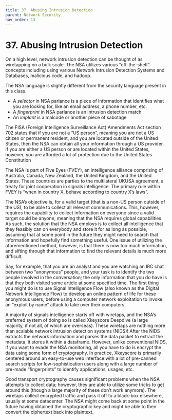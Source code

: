 ```yaml
---
title: 37. Abusing Intrusion Detection
parent: Network Security
nav_order: 13
---
```


# 37. Abusing Intrusion Detection

On a high level, network intrusion detection can be thought of as wiretapping on a bulk scale. The NSA utilizes various “off-the-shelf” concepts including using various Network Intrusion Detection Systems and Databases, malicious code, and hadoop.

The NSA language is slightly different from the security language present in this class. 
- A _selector_ in NSA parlance is a piece of information that identifies what you are looking for, like an email address, a phone number, etc.
- A _fingerprint_ in NSA parlance is an intrusion detection match
- An _implant_ is a malcode or another piece of sabotage

The FISA (Foreign Intelligence Surveillance Act) Amendments Act section 702 states that if you are not a “US person”, meaning you are not a US citizen or permanent resident, and you are located outside of the United States, then the NSA can obtain all your information through a US provider. If you are either a US person or are located within the United States, however, you are afforded a lot of protection due to the United States Constitution

The NSA is part of Five Eyes (FVEY), an intelligence alliance comprising of Australia, Canada, New Zealand, the United Kingdom, and the United States. These countries are parties to the multilateral UKUSA agreement, a treaty for joint cooperation in signals intelligence. The primary rule within FVEY is “when in country X, behave according to country X’s laws”. 

The NSA’s objective is, for a valid target (that is a non-US person outside of the US), to be able to collect all relevant communications. This, however, requires the capability to collect information on everyone since a valid target could be anyone, meaning that the NSA requires global capabilities. As such, the solution that the NSA employs is to collect all intelligence that they feasibly can on everybody and store it for as long as possible, assuming that at some point in the future they might need to search that information and hopefully find something useful. One issue of utilizing the aforementioned method, however, is that there is now too much information, and sifting through that information to find the relevant details is much more difficult. 

Say, for example, that you are an analyst and you are watching an IRC chat between two “anonymous” people, and your task is to identify the two people involved in the conversation; the only information that you do have is that they both visited some article at some specified time. The first thing you might do is to use Signal Intelligence Flow (also known as the Digital Network Intelligence Flow) to develop an online pattern of life for these anonymous users, before using a computer network exploitation to invoke an “exploit by name” attack to take over their computers. 

A majority of signals intelligence starts off with wiretaps, and the NSA’s preferred system of doing so is called Xkeyscore Deepdive (a large majority, if not all, of which are overseas). These wiretaps are nothing more than scalable network intrusion detection systems (NIDS)! After the NIDS extracts the network information and parses the data packet to extract the metadata, it stores it within a dataframe. However, unlike conventional NIDS, if you want to evade the NSA monitoring, all you have to do is encrypt the data using some form of cryptography. 
In practice, Xkeyscore is primarily centered around an easy-to-use web interface with a lot of pre-canned search scripts for low-sophistication users along with a large number of pre-made “fingerprints” to identify applications, usages, etc. 

Good transport cryptography causes significant problems when the NSA attempts to collect data; however, they are able to utilize some tricks to get around this (though a large majority of these don’t work anymore). The wiretaps collect encrypted traffic and pass it off to a black-box elsewhere, usually at some datacenter. The NSA might come back at some point in the future having obtained the cryptographic key and might be able to then convert the ciphertext back into plaintext. 

